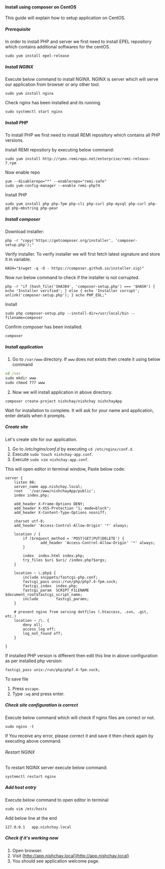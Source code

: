 #### Install using composer on CentOS

This guide will explain how to setup application on CentOS.

##### Prerequisite

In order to install PHP and server we first need to install EPEL repository which contains additional softwares for the centOS.

```
sudo yum install epel-release
```

##### Install NGINX

Execute below command to install NGINX. NGINX is server which will serve our application from browser or any other tool.

```
sudo yum install nginx
```

Check nginx has been installed and its running.

```
sudo systemctl start nginx
```

##### Install PHP

To install PHP we first need to install REMI repository which contains all PHP versions.

Install REMI repository by executing below command:

```
sudo yum install http://rpms.remirepo.net/enterprise/remi-release-7.rpm
```

Now enable repo

```
yum --disablerepo="*" --enablerepo="remi-safe"
sudo yum-config-manager --enable remi-php74
```

Install PHP

```
sudo yum install php php-fpm php-cli php-curl php-mysql php-curl php-gd php-mbstring php-pear
```

##### Install composer
Download installer:

```
php -r "copy('https://getcomposer.org/installer', 'composer-setup.php');"
```

Verify installer. To verify installer we will first fetch latest signature and store it in variable.

```
HASH="$(wget -q -O - https://composer.github.io/installer.sig)"
```

Now run below command to check if the installer is not corrupted.

```
php -r "if (hash_file('SHA384', 'composer-setup.php') === '$HASH') { echo 'Installer verified'; } else { echo 'Installer corrupt'; unlink('composer-setup.php'); } echo PHP_EOL;"
```

Install

```
sudo php composer-setup.php --install-dir=/usr/local/bin --filename=composer
```

Confirm composer has been installed.

```
composer
```

##### Install application

1. Go to `/var/www` directory. If `www` does not exists then create it using below command

```cmd
cd /var
sudo mkdir www
sudo chmod 777 www
```

2. Now we will install application in above directory.

```
composer create-project nishchay/nishchay nishchayApp
```

Wait for installation to complete. It will ask for your name and application, enter details when it prompts.

##### Create site

Let's create site for our application.

1. Go to _/etc/nginx/conf.d_ by executing `cd /etc/nginx/conf.d`.
2. Execute `sudo touch nishchay-app.conf`.
3. Execute `sudo vim nishchay-app.conf`.

This will open editor in terminal window, Paste below code:

```
server {
    listen 80;
    server_name app.nishchay.local;
    root   '/var/www/nishchayApp/public';
    index index.php;

    add_header X-Frame-Options DENY;
    add_header X-XSS-Protection "1; mode=block";
    add_header X-Content-Type-Options nosniff;

    charset utf-8;
    add_header 'Access-Control-Allow-Origin' '*' always;

    location / {
        if ($request_method = 'POST|GET|PUT|DELETE') {
                add_header 'Access-Control-Allow-Origin' '*' always;
        }

        index  index.html index.php;
        try_files $uri $uri/ /index.php?$args;
    }

    location ~ \.php$ {
        include snippets/fastcgi-php.conf;
        fastcgi_pass unix:/run/php/php7.4-fpm.sock;
        fastcgi_index  index.php;
        fastcgi_param  SCRIPT_FILENAME  $document_root$fastcgi_script_name;
        include        fastcgi_params;
    }

    # prevent nginx from serving dotfiles (.htaccess, .svn, .git, etc.)
    location ~ /\. {
        deny all;
        access_log off;
        log_not_found off;
    }

}
```

If installed PHP version is different then edit this line in above configuration as per installed php version:

```
fastcgi_pass unix:/run/php/php7.4-fpm.sock;
```

To save file

1. Press `escape`.
2. Type `:wq` and press enter.


##### Check site configuration is correct

Execute below command which will check if nginx files are correct or not.

```
sudo nginx -t
```

If You receive any error, please correct it and save it then check again by executing above command.


###### Restart NGINX

To restart NGINX server execute below command:

```
systemctl restart nginx
```


##### Add host entry

Execute below command to open editor in terminal

```
sudo vim /etc/hosts
```

Add below line at the end

```
127.0.0.1   app.nishchay.local
```

##### Check if it's working now

1. Open browser.
2. Visit [http://app.nishchay.local](http://app.nishchay.local)
3. You should see application welcome page.